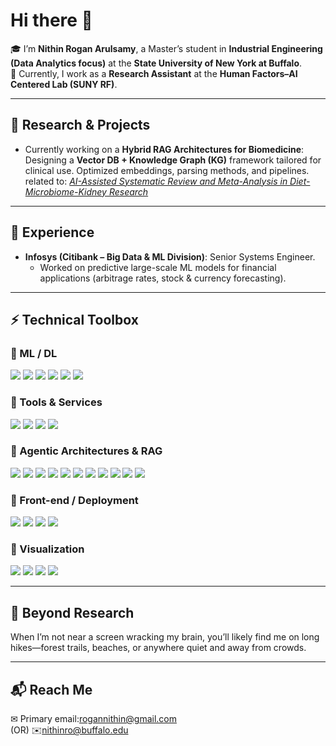 # Hi there 👋  

🎓 I’m **Nithin Rogan Arulsamy**, a Master’s student in **Industrial Engineering (Data Analytics focus)** at the **State University of New York at Buffalo**.  
🔬 Currently, I work as a **Research Assistant** at the **Human Factors–AI Centered Lab (SUNY RF)**.  

---

## 🔎 Research & Projects  
- Currently working on a **Hybrid RAG Architectures for Biomedicine**: Designing a **Vector DB + Knowledge Graph (KG)** framework tailored for clinical use. Optimized embeddings, parsing methods, and pipelines.  
  related to: *[AI-Assisted Systematic Review and Meta-Analysis in Diet-Microbiome-Kidney Research](#)*  
---

## 💼 Experience  
- **Infosys (Citibank – Big Data & ML Division)**: Senior Systems Engineer.  
  - Worked on predictive large-scale ML models for financial applications (arbitrage rates, stock & currency forecasting).  

---

## ⚡ Technical Toolbox  

### 🔹 ML / DL  
<p align="left">
  <img src="https://img.shields.io/badge/-PyTorch-EE4C2C?logo=pytorch&logoColor=white" />
  <img src="https://img.shields.io/badge/-TensorFlow-FF6F00?logo=tensorflow&logoColor=white" />
  <img src="https://img.shields.io/badge/-NumPy-013243?logo=numpy&logoColor=white" />
  <img src="https://img.shields.io/badge/-Pandas-150458?logo=pandas&logoColor=white" />
  <img src="https://img.shields.io/badge/-ScikitLearn-F7931E?logo=scikit-learn&logoColor=white" />
  <img src="https://img.shields.io/badge/-OpenCV-5C3EE8?logo=opencv&logoColor=white" />
</p>

### 🔹 Tools & Services  
<p align="left">
  <img src="https://img.shields.io/badge/-Docker-2496ED?logo=docker&logoColor=white" />
  <img src="https://img.shields.io/badge/-Kubernetes-326CE5?logo=kubernetes&logoColor=white" />
  <img src="https://img.shields.io/badge/-AWS-232F3E?logo=amazon-aws&logoColor=white" />
  <img src="https://img.shields.io/badge/-Ubuntu-E95420?logo=ubuntu&logoColor=white" />
</p>

### 🔹 Agentic Architectures & RAG  
<p align="left">
  <img src="https://img.shields.io/badge/-LangChain-1C3C3C?logo=chainlink&logoColor=white" />
  <img src="https://img.shields.io/badge/-LangGraph-4B0082?logo=network&logoColor=white" />
  <img src="https://img.shields.io/badge/-HuggingFace-FFD21E?logo=huggingface&logoColor=black" />
  <img src="https://img.shields.io/badge/-Neo4j-018BFF?logo=neo4j&logoColor=white" />
  <img src="https://img.shields.io/badge/-FAISS-2C2C2C?logo=facebook&logoColor=white" />
  <img src="https://img.shields.io/badge/-Weaviate-00A78F?logo=graphql&logoColor=white" />
  <img src="https://img.shields.io/badge/-Milvus-008272?logo=apache-kafka&logoColor=white" />
  <img src="https://img.shields.io/badge/-KG--RAG-8A2BE2?logo=neo4j&logoColor=white" />
  <img src="https://img.shields.io/badge/-Hybrid%20RAG-6A5ACD?logo=knowledgebase&logoColor=white" />
  <img src="https://img.shields.io/badge/-MCP%20+%20RAG-FF4500?logo=apache-spark&logoColor=white" />
  <img src="https://img.shields.io/badge/-Agentic%20Pipelines-20B2AA?logo=fastapi&logoColor=white" />
</p>

### 🔹 Front-end / Deployment  
<p align="left">
  <img src="https://img.shields.io/badge/-Flask-000000?logo=flask&logoColor=white" />
  <img src="https://img.shields.io/badge/-Django-092E20?logo=django&logoColor=white" />
  <img src="https://img.shields.io/badge/-Gradio-FF8800?logo=python&logoColor=white" />
  <img src="https://img.shields.io/badge/-Streamlit-FF4B4B?logo=streamlit&logoColor=white" />
</p>

### 🔹 Visualization  
<p align="left">
  <img src="https://img.shields.io/badge/-Plotly-3F4F75?logo=plotly&logoColor=white" />
  <img src="https://img.shields.io/badge/-Matplotlib-11557C?logo=python&logoColor=white" />
  <img src="https://img.shields.io/badge/-Seaborn-4C9A2A?logo=python&logoColor=white" />
  <img src="https://img.shields.io/badge/-Tableau-E97627?logo=tableau&logoColor=white" />
</p>

---

## 🌱 Beyond Research  
When I’m not near a screen wracking my brain, you’ll likely find me on long hikes—forest trails, beaches, or anywhere quiet and away from crowds.   

---

## 📬 Reach Me  
✉ Primary email:[rogannithin@gmail.com](mailto:rogannithin@gmail.com)  
             (OR)
✉️[nithinro@buffalo.edu](mailto:nithinro@buffalo.edu)  
